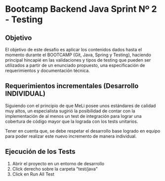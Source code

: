 
# Bootcamp Backend Java Sprint Nº 2 - Testing

## Objetivo

El objetivo de este desafío es aplicar los contenidos dados hasta el momento durante el BOOTCAMP (Git, Java, Spring y Testing), haciendo principal hincapié en las validaciones y tipos de testing que pueden ser utilizados a partir de un enunciado propuesto, una especificación de requerimientos y documentación técnica.



## Requerimientos incrementales (Desarrollo INDIVIDUAL)

Siguiendo con el principio de que MeLi posee unos estándares de calidad muy altos, un especialista sugirió la posibilidad de contar con la implementación de al menos un test de integración para lograr una cobertura de código mayor que la lograda con los tests unitarios.

Tener en cuenta que, se debe respetar el desarrollo base logrado en equipo para poder realizar este nuevo incremento de manera individual.


## Ejecución de los Tests

1. Abrir el proyecto en un entorno de desarrollo
2. Click derecho sobre la carpeta "test/java"
3. Click en Run All Test